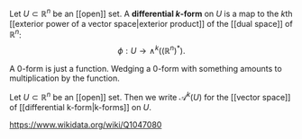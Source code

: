 Let $U\subset\mathbb R^n$ be an [[open]] set. A **differential $k$-form** on $U$ is a map to the $k$th [[exterior power of a vector space|exterior product]] of the [[dual space]] of $\mathbb R^n$: $$\phi:U\to\wedge^k((\mathbb R^n)^*).$$

A $0$-form is just a function. Wedging a $0$-form with something amounts to multiplication by the function.

Let $U\subset\mathbb R^n$ be an [[open]] set. Then we write $\mathcal A^k(U)$ for the [[vector space]] of [[differential k-form|k-forms]] on $U$.

https://www.wikidata.org/wiki/Q1047080



